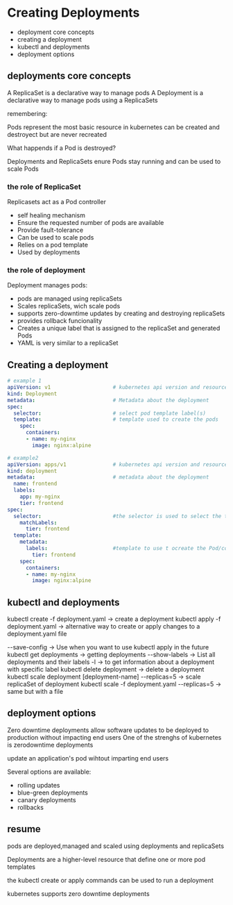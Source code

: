 # Creating Deployments
- deployment core concepts
- creating a deployment
- kubectl and deployments
- deployment options

## deployments core concepts

A ReplicaSet is a declarative way to manage pods
A Deployment is a declarative way to manage pods using a ReplicaSets

remembering:

Pods represent the most basic resource in kubernetes
can be created and destroyect but are never recreated

What happends if a Pod is destroyed?

Deployments and ReplicaSets enure Pods stay running and can be used to scale Pods

### the role of ReplicaSet

Replicasets act as a Pod controller
- self healing mechanism
- Ensure the requested number of pods are available
- Provide fault-tolerance
- Can be used to scale pods
- Relies on a pod template
- Used by deployments

### the role of deployment
Deployment manages pods:
- pods are managed using replicaSets
- Scales replicaSets, wich scale pods
- supports zero-downtime updates by creating and destroying replicaSets
- provides rollback funcionality
- Creates a unique label that is assigned to the replicaSet and generated Pods
- YAML is very similar to a replicaSet

## Creating a deployment
```yaml
# example 1
apiVersion: v1                    # kubernetes api version and resource type (deployment)
kind: Deployment
metadata:                         # Metadata about the deployment
spec:
  selector:                       # select pod template label(s)
  template:                       # template used to create the pods
    spec:
      containers:
      - name: my-nginx
        image: nginx:alpine
```

```yaml
# example2
apiVersion: apps/v1               # kubernetes api version and resource type (deployment)
kind: deployment
metadata:                         # metadata about the deployment
  name: frontend
  labels:
    app: my-nginx
    tier: frontend
spec:
  selector:                       #the selector is used to select the template to use(based on labels)
    matchLabels:
      tier: frontend
  template:
    metadata:
      labels:                     #template to use t ocreate the Pod/containers (note that the selector matches the label)
        tier: frontend
    spec:
      containers:
      - name: my-nginx
        image: nginx:alpine
```
## kubectl and deployments

kubectl create -f deployment.yaml  -> create a deployment
kubectl  apply -f deployment.yaml  -> alternative way to create or apply changes to a deployment.yaml file

--save-config  -> Use when you want to use kubectl apply in the future
kubectl get deployments -> getting deployments
--show-labels -> List all deployments and their labels
-l <label> -> to get information about a deployment with specific label
kubectl delete deployment <name> -> delete a deployment
kubectl scale deployment [deployment-name] --replicas=5  -> scale replicaSet of deployment
kubectl scale -f deployment.yaml --replicas=5 -> same but with a file

## deployment options
Zero downtime deployments allow software updates to be deployed to production without impacting end users
One of the strenghs of kubernetes is zerodowntime deployments

update an application's pod wihtout imparting end users

Several options are available:
  - rolling updates
  - blue-green deployments
  - canary deployments
  - rollbacks

## resume

pods are deployed,managed and scaled using deployments and replicaSets

Deployments are a higher-level resource that define one or more pod templates

the kubectl create or apply commands can be used to run a deployment

kubernetes supports zero downtime deployments


